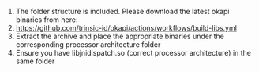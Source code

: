 1. The folder structure is included. Please download the latest okapi binaries from here:
2. https://github.com/trinsic-id/okapi/actions/workflows/build-libs.yml
3. Extract the archive and place the appropriate binaries under the corresponding processor architecture folder
4. Ensure you have libjnidispatch.so (correct processor architecture) in the same folder
